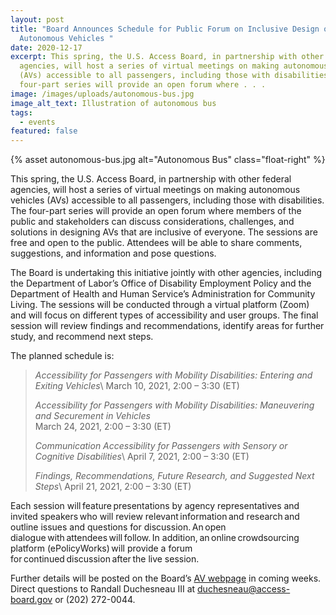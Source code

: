 ```yaml
---
layout: post
title: "Board Announces Schedule for Public Forum on Inclusive Design of
  Autonomous Vehicles "
date: 2020-12-17
excerpt: This spring, the U.S. Access Board, in partnership with other federal
  agencies, will host a series of virtual meetings on making autonomous vehicles
  (AVs) accessible to all passengers, including those with disabilities. The
  four-part series will provide an open forum where . . .
image: /images/uploads/autonomous-bus.jpg
image_alt_text: Illustration of autonomous bus
tags:
  - events
featured: false
---
```

{% asset autonomous-bus.jpg alt="Autonomous Bus" class="float-right" %}

This spring, the U.S. Access Board, in partnership with other federal agencies, will host a series of virtual meetings on making autonomous vehicles (AVs) accessible to all passengers, including those with disabilities. The four-part series will provide an open forum where members of the public and stakeholders can discuss considerations, challenges, and solutions in designing AVs that are inclusive of everyone. The sessions are free and open to the public.  Attendees will be able to share comments, suggestions, and information and pose questions. 

The Board is undertaking this initiative jointly with other agencies, including the Department of Labor’s Office of Disability Employment Policy and the Department of Health and Human Service’s Administration for Community Living. The sessions will be conducted through a virtual platform (Zoom) and will focus on different types of accessibility and user groups. The final session will review findings and recommendations, identify areas for further study, and recommend next steps.  

The planned schedule is: 

> *Accessibility for Passengers with Mobility Disabilities: Entering and Exiting Vehicles*\ 
> March 10, 2021, 2:00 – 3:30 (ET) 
>
> *Accessibility for Passengers with Mobility Disabilities: Maneuvering and Securement in Vehicles*\
> March 24, 2021, 2:00 – 3:30 (ET) 
>
> *Communication Accessibility for Passengers with Sensory or Cognitive Disabilities*\ 
> April 7, 2021, 2:00 – 3:30 (ET) 
>
> *Findings, Recommendations, Future Research, and Suggested Next Steps*\ 
> April 21, 2021, 2:00 – 3:30 (ET) 

Each session will feature presentations by agency representatives and invited speakers who will review relevant information and research and outline issues and questions for discussion. An open dialogue with attendees will follow. In addition, an online crowdsourcing platform (ePolicyWorks) will provide a forum for continued discussion after the live session.  

Further details will be posted on the Board’s [AV webpage](https://www.access-board.gov/av/) in coming weeks. Direct questions to Randall Duchesneau III at [duchesneau@access-board.gov](duchesneau@access-board.gov) or (202) 272-0044.
